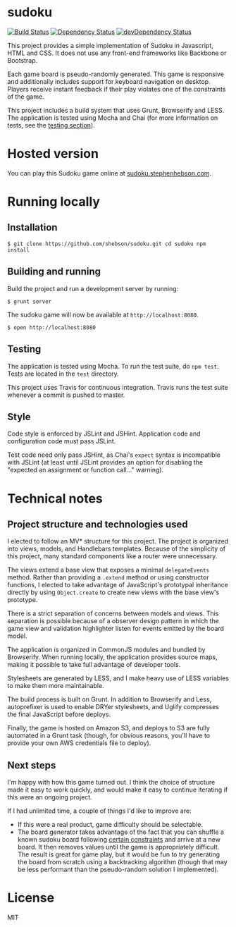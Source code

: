 # sudoku

[![Build Status](https://travis-ci.org/shebson/sudoku.svg)](https://travis-ci.org/shebson/sudoku)
[![Dependency Status](https://david-dm.org/shebson/sudoku.svg)](https://david-dm.org/shebson/sudoku)
[![devDependency Status](https://david-dm.org/shebson/sudoku/dev-status.svg)](https://david-dm.org/shebson/sudoku#info=devDependencies)

This project provides a simple implementation of Sudoku in Javascript, HTML
and CSS. It does not use any front-end frameworks like Backbone or Bootstrap.

Each game board is pseudo-randomly generated. This game is responsive and
additionally includes support for keyboard navigation on desktop. Players
receive instant feedback if their play violates one of the constraints of the
game.

This project includes a build system that uses Grunt, Browserify and LESS. The
application is tested using Mocha and Chai (for more information on tests, see
the [testing section](#testing)).

# Hosted version

You can play this Sudoku game online at
[sudoku.stephenhebson.com](https://sudoku.stephenhebson.com).

# Running locally

## Installation

    $ git clone https://github.com/shebson/sudoku.git cd sudoku npm install

## Building and running

Build the project and run a development server by running:

    $ grunt server

The sudoku game will now be available at `http://localhost:8080`.

    $ open http://localhost:8080

## Testing

The application is tested using Mocha. To run the test suite, do `npm test`.
Tests are located in the `test` directory.

This project uses Travis for continuous integration. Travis runs the test
suite whenever a commit is pushed to master.

## Style

Code style is enforced by JSLint and JSHint. Application code and
configuration code must pass JSLint.

Test code need only pass JSHint, as Chai's `expect` syntax is incompatible
with JSLint (at least until JSLint provides an option for disabling the
"expected an assignment or  function call..." warning).

# Technical notes

## Project structure and technologies used

I elected to follow an MV* structure for this project. The project is
organized into views, models, and Handlebars templates. Because of the
simplicity of this project, many standard components like a router were
unnecessary.

The views extend a base view that exposes a minimal `delegateEvents` method.
Rather than providing a `.extend` method or using constructor functions, I
elected to take advantage of JavaScript's prototypal inheritance directly by
using `Object.create` to create new views with the base view's prototype.

There is a strict separation of concerns between models and views. This
separation is possible because of a observer design pattern in which the game
view and validation highlighter listen for events emitted by the board model.

The application is organized in CommonJS modules and bundled by Browserify.
When running locally, the application provides source maps, making it possible
to take full advantage of developer tools.

Stylesheets are generated by LESS, and I make heavy use of LESS variables to
make them more maintainable.

The build process is built on Grunt. In addition to Browserify and Less,
autoprefixer is used to enable DRYer stylesheets, and Uglify compresses the
final JavaScript before deploys.

Finally, the game is hosted on Amazon S3, and deploys to S3 are fully
automated in a Grunt task (though, for obvious reasons, you'll have to provide
your own AWS credentials file to deploy).

## Next steps

I'm happy with how this game turned out. I think the choice of structure made
it easy to work quickly, and would make it easy to continue iterating if this
were an ongoing project.

If I had unlimited time, a couple of things I'd like to improve are:

- If this were a real product, game difficulty should be selectable.
- The board generator takes advantage of the fact that you can shuffle a known sudoku
board following [certain constraints](http://dryicons.com/blog/2009/08/14/a-simple-algorithm-for-generating-sudoku-puzzles/)
and arrive at a new board. It then removes values until the game is appropriately
difficult. The result is great for game play, but it would be fun to try
generating the board from scratch using a backtracking algorithm (though that
may be less performant than the pseudo-random solution I implemented).

# License

MIT
